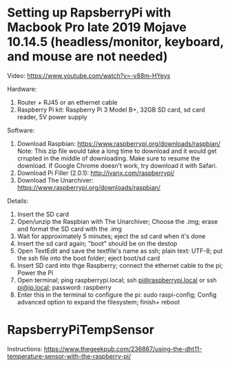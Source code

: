 # Setting up RapsberryPi with Macbook Pro late 2019 Mojave 10.14.5 (headless/monitor, keyboard, and mouse are not needed)
Video: https://www.youtube.com/watch?v=-v88m-HYeys

Hardware: 
1. Router + RJ45 or an ethernet cable
2. Raspberry Pi kit: Raspberry Pi 3 Model B+, 32GB SD card, sd card reader, 5V power supply

Software: 
1. Download Raspbian: https://www.raspberrypi.org/downloads/raspbian/
Note: This zip file would take a long time to download and it would get crrupted in the middle of downloading.  Make sure to resume the download.  If Google Chrome doesn’t work, try download it with Safari. 
2. Download Pi Filler (2.0.1): http://ivanx.com/raspberrypi/
3. Download The Unarchiver: https://www.raspberrypi.org/downloads/raspbian/

Details:
1. Insert the SD card
2. Open/unzip the Raspbian with The Unarchiver; Choose the .img; erase and format the SD card with the .img
3. Wait for approximately 5 minutes; eject the sd card when it's done
4. Insert the sd card again; "boot" should be on the destop
5. Open TextEdit and save the textfile's name as ssh; plain text: UTF-8; put the ssh file into the boot folder; eject boot/sd card
6. Insert SD card into thge Raspberry; connect the ethernet cable to the pi; Power the Pi
7. Open terminal; ping raspberrypi.local; ssh pi@raspberrypi.local or ssh pi@ip.local; password: raspberry
8. Enter this in the terminal to configure the pi: sudo raspi-config; Config advanced option to expand the filesystem; finish+ reboot

# RapsberryPiTempSensor
Instructions: https://www.thegeekpub.com/236867/using-the-dht11-temperature-sensor-with-the-raspberry-pi/
